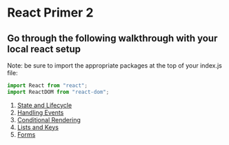 # React Primer 2

## Go through the following walkthrough with your local react setup

Note: be sure to import the appropriate packages at the top of your index.js file:

```JavaScript
import React from "react";
import ReactDOM from "react-dom";
```

1. [State and Lifecycle](https://reactjs.org/docs/state-and-lifecycle.html)
2. [Handling Events](https://reactjs.org/docs/handling-events.html)
3.  [Conditional Rendering](https://reactjs.org/docs/conditional-rendering.html)
4. [Lists and Keys](https://reactjs.org/docs/lists-and-keys.html)
5. [Forms](https://reactjs.org/docs/forms.html)
